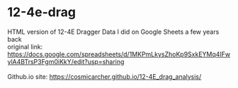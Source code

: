 # 12-4e-drag
 
HTML version of 12-4E Dragger Data I did on Google Sheets a few years back \
original link: https://docs.google.com/spreadsheets/d/1MKPmLkysZhoKp9SxkEYMq4IFwylA4BTrsP3Fgm0iKkY/edit?usp=sharing \
\
Github.io site: https://cosmicarcher.github.io/12-4E_drag_analysis/
